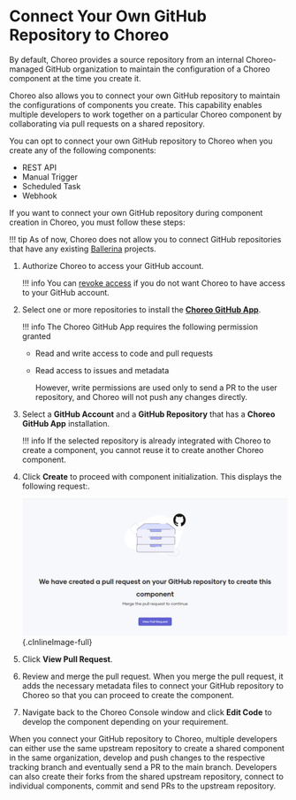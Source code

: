 # Connect Your Own GitHub Repository to Choreo

By default, Choreo provides a source repository from an internal Choreo-managed GitHub organization to maintain the configuration of a Choreo component at the time you create it.

Choreo also allows you to connect your own GitHub repository to maintain the configurations of components you create. This capability enables multiple developers to work together on a particular Choreo component by collaborating via pull requests on a shared repository.

You can opt to connect your own GitHub repository to Choreo when you create any of the following components:
- REST API
- Manual Trigger
- Scheduled Task
- Webhook

If you want to connect your own GitHub repository during component creation in Choreo, you must follow these steps:

!!! tip
        As of now, Choreo does not allow you to connect GitHub repositories that have any existing [Ballerina](https://ballerina.io/) projects.

1. Authorize Choreo to access your GitHub account.

    !!! info
        You can [revoke access](https://docs.github.com/en/authentication/keeping-your-account-and-data-secure/reviewing-your-authorized-integrations#reviewing-your-authorized-github-apps) if you do not want Choreo to have access to your GitHub account.

2. Select one or more repositories to install the **[Choreo GitHub App](https://github.com/marketplace/choreo-apps)**.

    !!! info
        The Choreo GitHub App requires the following permission granted
    - Read and write access to code and pull requests
    - Read access to issues and metadata
    
      However, write permissions are used only to send a PR to the user repository, and Choreo will not push any changes directly.

3. Select a **GitHub Account** and a **GitHub Repository** that has a **Choreo GitHub App** installation.

    !!! info
        If the selected repository is already integrated with Choreo to create a component, you cannot reuse it to create another Choreo component.

4. Click **Create** to proceed with component initialization. This displays the following request:.

    ![View pull request](../assets/img/tutorials/connect-own-repo/view-pull-request.png){.cInlineImage-full}

5. Click **View Pull Request**.
6. Review and merge the pull request.
   When you merge the pull request, it adds the necessary metadata files to connect your GitHub repository to Choreo so that you can proceed to create the component.
7. Navigate back to the Choreo Console window and click **Edit Code** to develop the component depending on your requirement.

When you connect your GitHub repository to Choreo, multiple developers can either use the same upstream repository to create a shared component in the same organization, develop and push changes to the respective tracking branch and eventually send a PR to the main branch. Developers can also create their forks from the shared upstream repository, connect to individual components, commit and send PRs to the upstream repository.
